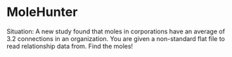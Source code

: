 # MoleHunter
Situation: A new study found that moles in corporations have an average of 3.2 connections in an organization. You are given a non-standard flat file to read relationship data from. Find the moles!
